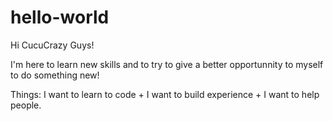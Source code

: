 # hello-world
Hi CucuCrazy Guys!

I'm here to learn new skills and to try to give a better opportunnity to myself to do something new!

Things: I want to learn to code + I want to build experience + I want to help people.
